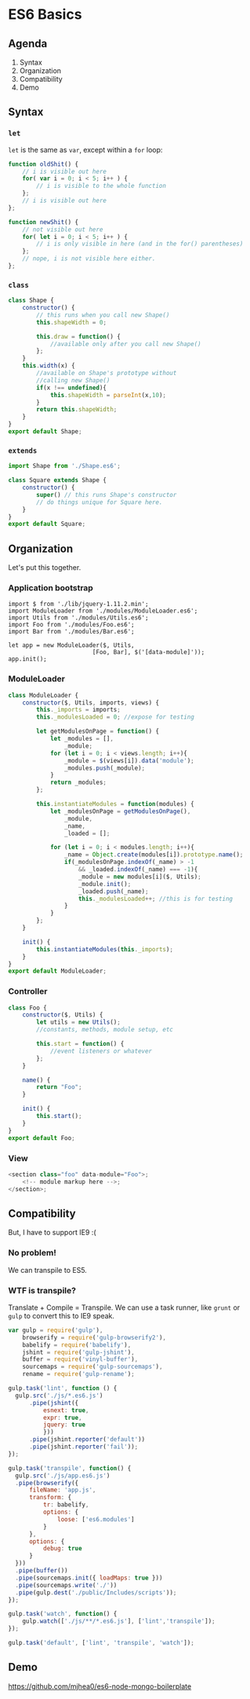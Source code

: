 # ES6 Basics

## Agenda

1. Syntax
1. Organization
1. Compatibility
1. Demo

## Syntax

### `let`

`let` is the same as `var`, except within a `for` loop:

```javascript
function oldShit() {
    // i is visible out here
    for( var i = 0; i < 5; i++ ) {
        // i is visible to the whole function
    };
    // i is visible out here
};

function newShit() {
    // not visible out here
    for( let i = 0; i < 5; i++ ) {
        // i is only visible in here (and in the for() parentheses)
    };
    // nope, i is not visible here either.
};
```

### `class`

```javascript
class Shape {
    constructor() {
        // this runs when you call new Shape()
        this.shapeWidth = 0;

        this.draw = function() {
            //available only after you call new Shape()
        };
    }
    this.width(x) {
        //available on Shape's prototype without
        //calling new Shape()
        if(x !== undefined){
            this.shapeWidth = parseInt(x,10);
        }
        return this.shapeWidth;
    }
}
export default Shape;
```

### `extends`

```javascript
import Shape from './Shape.es6';

class Square extends Shape {
    constructor() {
        super() // this runs Shape's constructor
        // do things unique for Square here.
    }
}
export default Square;
```

## Organization

Let's put this together.

### Application bootstrap

```
import $ from './lib/jquery-1.11.2.min';
import ModuleLoader from './modules/ModuleLoader.es6';
import Utils from './modules/Utils.es6';
import Foo from './modules/Foo.es6';
import Bar from './modules/Bar.es6';

let app = new ModuleLoader($, Utils,
                        [Foo, Bar], $('[data-module]'));
app.init();
```

### ModuleLoader

```javascript
class ModuleLoader {
    constructor($, Utils, imports, views) {
        this._imports = imports;
        this._modulesLoaded = 0; //expose for testing

        let getModulesOnPage = function() {
            let _modules = [],
                _module;
            for (let i = 0; i < views.length; i++){
                _module = $(views[i]).data('module');
                _modules.push(_module);
            }
            return _modules;
        };

        this.instantiateModules = function(modules) {
            let _modulesOnPage = getModulesOnPage(),
                _module,
                _name,
                _loaded = [];

            for (let i = 0; i < modules.length; i++){
                _name = Object.create(modules[i]).prototype.name();
                if(_modulesOnPage.indexOf(_name) > -1
                    && _loaded.indexOf(_name) === -1){
                    _module = new modules[i]($, Utils);
                    _module.init();
                    _loaded.push(_name);
                    this._modulesLoaded++; //this is for testing
                }
            }
        };
    }

    init() {
        this.instantiateModules(this._imports);
    }
}
export default ModuleLoader;
```

### Controller

```javascript
class Foo {
    constructor($, Utils) {
        let utils = new Utils();
        //constants, methods, module setup, etc

        this.start = function() {
            //event listeners or whatever
        };
    }

    name() {
        return "Foo";
    }

    init() {
        this.start();
    }
}
export default Foo;
```

### View

```javascript
<section class="foo" data-module="Foo">;
    <!-- module markup here -->;
</section>;
```

## Compatibility

But, I have to support IE9 :(

### No problem!

We can transpile to ES5.

### WTF is transpile?

Translate + Compile = Transpile. We can use a task runner, like `grunt` or `gulp` to convert this to IE9 speak.

```javascript
var gulp = require('gulp'),
    browserify = require('gulp-browserify2'),
    babelify = require('babelify'),
    jshint = require('gulp-jshint'),
    buffer = require('vinyl-buffer'),
    sourcemaps = require('gulp-sourcemaps'),
    rename = require('gulp-rename');

gulp.task('lint', function () {
  gulp.src('./js/*.es6.js')
      .pipe(jshint({
          esnext: true,
          expr: true,
          jquery: true
          }))
      .pipe(jshint.reporter('default'))
      .pipe(jshint.reporter('fail'));
});

gulp.task('transpile', function() {
  gulp.src('./js/app.es6.js')
  .pipe(browserify({
      fileName: 'app.js',
      transform: {
          tr: babelify,
          options: {
              loose: ['es6.modules']
          }
      },
      options: {
          debug: true
      }
  }))
  .pipe(buffer())
  .pipe(sourcemaps.init({ loadMaps: true }))
  .pipe(sourcemaps.write('./'))
  .pipe(gulp.dest('./public/Includes/scripts'));
});

gulp.task('watch', function() {
    gulp.watch(['./js/**/*.es6.js'], ['lint','transpile']);
});

gulp.task('default', ['lint', 'transpile', 'watch']);
```

## Demo

https://github.com/mjhea0/es6-node-mongo-boilerplate
